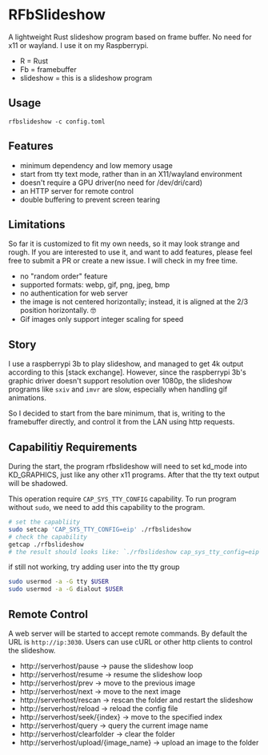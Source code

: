 # RFbSlideshow

A lightweight Rust slideshow program based on frame buffer. No need for x11 or wayland. I use it on my Raspberrypi.

* R = Rust
* Fb = framebuffer
* slideshow = this is a slideshow program

## Usage

```
rfbslideshow -c config.toml
```

## Features

* minimum dependency and low memory usage
* start from tty text mode, rather than in an X11/wayland environment
* doesn't require a GPU driver(no need for /dev/dri/card)
* an HTTP server for remote control
* double buffering to prevent screen tearing

## Limitations

So far it is customized to fit my own needs, so it may look strange and rough. If you are interested to use it, and want to add features, please feel free to submit a PR or create a new issue. I will check in my free time.

* no "random order" feature
* supported formats: webp, gif, png, jpeg, bmp
* no authentication for web server
* the image is not centered horizontally; instead, it is aligned at the 2/3 position horizontally. 🤓
* Gif images only support integer scaling for speed

## Story

I use a raspberrypi 3b to play slideshow, and managed to get 4k output according to this [stack exchange]. However, since the raspberrypi 3b's graphic driver doesn't support resolution over 1080p, the slideshow programs like `sxiv` and `imvr` are slow, especially when handling gif animations.

So I decided to start from the bare minimum, that is, writing to the framebuffer directly, and control it from the LAN using http requests.

## Capabilitiy Requirements

During the start, the program rfbslideshow will need to set kd_mode into KD_GRAPHICS, just like any other x11 programs. After that the tty text output will be shadowed.

This operation require `CAP_SYS_TTY_CONFIG` capability. To run program without `sudo`, we need to add this capability to the program.

```bash
# set the capabliity
sudo setcap 'CAP_SYS_TTY_CONFIG=eip' ./rfbslideshow
# check the capability
getcap ./rfbslideshow
# the result should looks like: `./rfbslideshow cap_sys_tty_config=eip`
```

if still not working, try adding user into the tty group

```bash
sudo usermod -a -G tty $USER
sudo usermod -a -G dialout $USER
```

## Remote Control

A web server will be started to accept remote commands. By default the URL is `http://ip:3030`. Users can use cURL or other http clients to control the slideshow.

* http://serverhost/pause -> pause the slideshow loop
* http://serverhost/resume -> resume the slideshow loop
* http://serverhost/prev -> move to the previous image
* http://serverhost/next -> move to the next image
* http://serverhost/rescan -> rescan the folder and restart the slideshow
* http://serverhost/reload -> reload the config file
* http://serverhost/seek/{index} -> move to the specified index
* http://serverhost/query -> query the current image name
* http://serverhost/clearfolder -> clear the folder
* http://serverhost/upload/{image_name} -> upload an image to the folder
